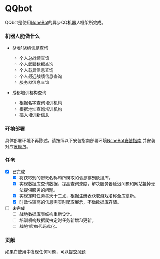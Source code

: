 # QQbot
QQbot是使用[NoneBot](https://nonebot.cqp.moe/)的异步QQ机器人框架所完成。

### 机器人能做什么
- 战地1战绩信息查询
  - 个人总战绩查询
  - 个人武器数据查询
  - 个人载具信息查询
  - 个人最近战绩信息查询
  - 服务器信息查询

- 成都培训机构查询
  - 根据名字查询培训机构
  - 根据地址查询培训机构
  - 插入培训新信息

### 环境部署
具体部署环境不再陈述，请按照以下安装指南部署环境[NoneBot安装指南](https://nonebot.cqp.moe/guide/)
并安装对应[依赖包](https://github.com/Stone2333/BF1_QQbot/blob/master/Pipfile.txt)。

### 任务
- [x] 已完成
  - [x] 将获取到的游戏名称和所爬取的信息存到数据库。
  - [x] 实现数据库查询数据，提高查询速度，解决服务器延迟问题和网站挂掉无法提供服务的问题。
  - [x] 实现定时任务每天十二点，根据注册表获取游戏名称全库更新。
  - [x] 时效性较高的信息需实时爬取展示，不做数据库存储。
 
- [ ] 未完成 
  - [ ] 战地数据库表结构重新设计。 
  - [ ] 培训机构数据爬虫定时任务新增和更新。
  - [ ] 战地1爬虫代码优化。

### 贡献
如果在使用中发现任何问题，可以[提交问题](https://github.com/Stone2333/BF1_QQbot/issues/new)


